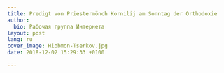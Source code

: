 ```yaml
---
title: Predigt von Priestermönch Kornilij am Sonntag der Orthodoxie
author:
  bio: Рабочая группа Интернета
layout: post
lang: ru
cover_image: Hiobmon-Tserkov.jpg
date: 2018-12-02 15:29:33 +0100

---
```

